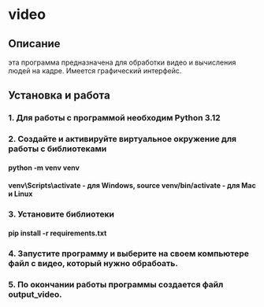 # video
## Описание 
эта программа предназначена для обработки видео и вычисления людей на кадре.
Имеется графический интерфейс.
## Установка и работа
### 1. Для работы с программой необходим Python 3.12
### 2. Создайте и активируйте виртуальное окружение для работы с библиотеками
#### python -m venv venv
#### venv\Scripts\activate - для Windows, source venv/bin/activate - для Mac и Linux
### 3. Установите библиотеки
#### pip install -r requirements.txt
### 4. Запустите программу и выберите на своем компьютере файл с видео, который нужно обрабоать.
### 5. По окончании работы программы создается файл output_video.
